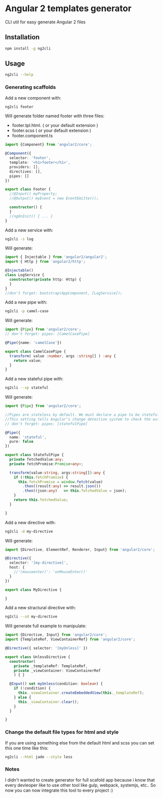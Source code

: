 # Angular 2 templates generator

CLI util for easy generate Angular 2 files
## Installation

```bash
npm install -g ng2cli
```

## Usage

```bash
ng2cli --help
```

### Generating scaffolds

Add a new component with:
```bash
ng2cli footer
```
Will generate folder named footer with three files:
- footer.tpl.html. ( or your default extension )
- footer.scss ( or your default extension )
- footer.component.ts
```ts
import {Component} from 'angular2/core';

@Component({
  selector: 'footer',
  template: '<h1>footer</h1>',
  providers: [],
  directives: [],
  pipes: []
})

export class Footer {
  //@Input() myProperty;
  //@Output() myEvent = new EventEmitter();

  constructor() {
  }
  //ngOnInit() { ... }
}
```

Add a new service with:
```bash
ng2cli -s log
```
Will generate:
```ts
import { Injectable } from 'angular2/angular2';
import { Http } from 'angular2/http';

@Injectable()
class LogService {
  constructor(private http: Http) {
  }
}
//don't forget: bootstrap(AppComponent, [LogService]);
```

Add a new pipe with:
```bash
ng2cli -p camel-case
```
Will generate:
```ts
import {Pipe} from 'angular2/core';
// don't forget: pipes: [CamelCasePipe]

@Pipe({name: 'camelCase'})

export class CamelCasePipe {
  transform( value :number, args :string[] ) :any {
    return value;
  }
}

```

Add a new stateful pipe with:
```bash
ng2cli --sp stateful
```
Will generate:
```ts
import {Pipe} from 'angular2/core';

//Pipes are stateless by default. We must declare a pipe to be stateful by setting the pure property of the @Pipe decorator to false.
//This setting tells Angular’s change detection system to check the output of this pipe each cycle, whether its input has changed or not.
// don't forget: pipes: [statefulPipe]

@Pipe({
  name: 'stateful',
  pure: false
})

export class StatefulPipe {
  private fetchedValue:any;
  private fetchPromise:Promise<any>;

  transform(value:string, args:string[]):any {
    if (!this.fetchPromise) {
      this.fetchPromise = window.fetch(value)
        .then((result:any) => result.json())
        .then((json:any)   => this.fetchedValue = json);
    }
    return this.fetchedValue;
  }

}
```

Add a new directive with:
```bash
ng2cli -d my-directive
```
Will generate:
```ts
import {Directive, ElementRef, Renderer, Input} from 'angular2/core';

@Directive({
  selector: '[my-directive]',
  host: {
    //'(mouseenter)': 'onMouseEnter()'
  }
})

export class MyDirective {

}
```
Add a new stractural directive with:
```bash
ng2cli --sd my-directive
```
Will generate full example to manipulate:
```ts
import {Directive, Input} from 'angular2/core';
import {TemplateRef, ViewContainerRef} from 'angular2/core';

@Directive({ selector: '[myUnless]' })

export class UnlessDirective {
  constructor(
    private _templateRef: TemplateRef,
    private _viewContainer: ViewContainerRef
    ) { }

  @Input() set myUnless(condition: boolean) {
    if (!condition) {
      this._viewContainer.createEmbeddedView(this._templateRef);
    } else {
      this._viewContainer.clear();
    }
  }

}
```

### Change the default file types for html and style
If you are using something else from the default html and scss you can set this one time like this:
```bash
ng2cli --html jade --style less
```

### Notes
I didn't wanted to create generator for full scafold app because i know that every devleoper like to use other tool like gulp, webpack, systemjs, etc..
So now you can now integrate this tool to every project :)







